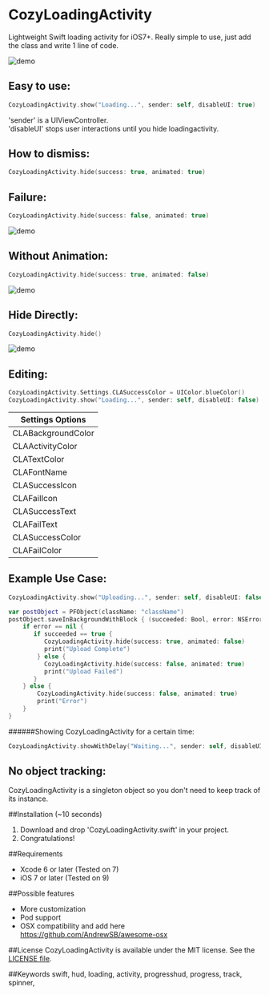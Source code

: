 CozyLoadingActivity
==========
Lightweight Swift loading activity for iOS7+. Really simple to use, just add the class and write 1 line of code. 

![demo](http://i.imgur.com/xLHKvSB.gif)

## Easy to use:
```swift
CozyLoadingActivity.show("Loading...", sender: self, disableUI: true)
```
'sender' is a UIViewController.  
'disableUI' stops user interactions until you hide loadingactivity.  

## How to dismiss:
```swift
CozyLoadingActivity.hide(success: true, animated: true)
```

## Failure:
```swift
CozyLoadingActivity.hide(success: false, animated: true)
```
![demo](http://i.imgur.com/x2BAEmG.gif)

## Without Animation:
```swift
CozyLoadingActivity.hide(success: true, animated: false)
```
![demo](http://i.imgur.com/fXvCbIy.gif)

## Hide Directly:
```swift
CozyLoadingActivity.hide()
```
![demo](http://i.imgur.com/2cySGp6.gif)

## Editing:
```swift
CozyLoadingActivity.Settings.CLASuccessColor = UIColor.blueColor()
CozyLoadingActivity.show("Loading...", sender: self, disableUI: false)
```

|Settings Options|
| -------------|
|CLABackgroundColor|
|CLAActivityColor|
|CLATextColor|
|CLAFontName|
|CLASuccessIcon|
|CLAFailIcon|
|CLASuccessText|
|CLAFailText|
|CLASuccessColor|
|CLAFailColor|

## Example Use Case:

```swift
CozyLoadingActivity.show("Uploading...", sender: self, disableUI: false)

var postObject = PFObject(className: "className")
postObject.saveInBackgroundWithBlock { (succeeded: Bool, error: NSError!) -> Void in
    if error == nil {
       if succeeded == true {
          CozyLoadingActivity.hide(success: true, animated: false)
          print("Upload Complete")
        } else {
          CozyLoadingActivity.hide(success: false, animated: true)
          print("Upload Failed")
       }
    } else {
        CozyLoadingActivity.hide(success: false, animated: true)
        print("Error")
    }
}
```

######Showing CozyLoadingActivity for a certain time:

```swift
CozyLoadingActivity.showWithDelay("Waiting...", sender: self, disableUI: false, seconds: 2)
```

## No object tracking:
CozyLoadingActivity is a singleton object so you don't need to keep track of its instance.  

##Installation (~10 seconds)

1. Download and drop 'CozyLoadingActivity.swift' in your project.  
2. Congratulations!  

##Requirements

- Xcode 6 or later (Tested on 7)
- iOS 7 or later (Tested on 9)

##Possible features

- More customization
- Pod support 
- OSX compatibility and add here https://github.com/AndrewSB/awesome-osx

##License
CozyLoadingActivity is available under the MIT license. See the [LICENSE file](https://github.com/goktugyil/CozyLoadingActivity/blob/master/LICENSE).

##Keywords
swift, hud, loading, activity, progresshud, progress, track, spinner,
